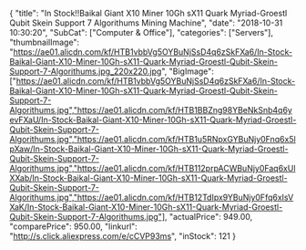 {
	"title": "In Stock!!Baikal Giant X10 Miner 10Gh sX11 Quark Myriad-Groestl Qubit Skein Support 7 Algorithums Mining Machine",
	"date": "2018-10-31 10:30:20",
	"SubCat": ["Computer & Office"],
	"categories": ["Servers"],
	"thumbnailImage": "https://ae01.alicdn.com/kf/HTB1vbbVg5OYBuNjSsD4q6zSkFXa6/In-Stock-Baikal-Giant-X10-Miner-10Gh-sX11-Quark-Myriad-Groestl-Qubit-Skein-Support-7-Algorithums.jpg_220x220.jpg",
	"BigImage": ["https://ae01.alicdn.com/kf/HTB1vbbVg5OYBuNjSsD4q6zSkFXa6/In-Stock-Baikal-Giant-X10-Miner-10Gh-sX11-Quark-Myriad-Groestl-Qubit-Skein-Support-7-Algorithums.jpg","https://ae01.alicdn.com/kf/HTB1BBZng98YBeNkSnb4q6yevFXaU/In-Stock-Baikal-Giant-X10-Miner-10Gh-sX11-Quark-Myriad-Groestl-Qubit-Skein-Support-7-Algorithums.jpg","https://ae01.alicdn.com/kf/HTB1u5RNpxGYBuNjy0Fnq6x5lpXaw/In-Stock-Baikal-Giant-X10-Miner-10Gh-sX11-Quark-Myriad-Groestl-Qubit-Skein-Support-7-Algorithums.jpg","https://ae01.alicdn.com/kf/HTB112prpACWBuNjy0Faq6xUlXXab/In-Stock-Baikal-Giant-X10-Miner-10Gh-sX11-Quark-Myriad-Groestl-Qubit-Skein-Support-7-Algorithums.jpg","https://ae01.alicdn.com/kf/HTB12TdIpx9YBuNjy0Ffq6xIsVXaK/In-Stock-Baikal-Giant-X10-Miner-10Gh-sX11-Quark-Myriad-Groestl-Qubit-Skein-Support-7-Algorithums.jpg"],
	"actualPrice": 949.00,
	"comparePrice": 950.00,
	"linkurl": "http://s.click.aliexpress.com/e/cCVP93ms",
	"inStock": 121
}
